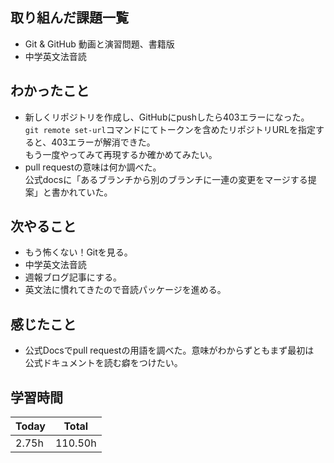 ## 取り組んだ課題一覧
- Git & GitHub 動画と演習問題、書籍版
- 中学英文法音読
## わかったこと
- 新しくリポジトリを作成し、GitHubにpushしたら403エラーになった。  
`git remote set-url`コマンドにてトークンを含めたリポジトリURLを指定すると、403エラーが解消できた。  
もう一度やってみて再現するか確かめてみたい。
- pull requestの意味は何か調べた。  
公式docsに「あるブランチから別のブランチに一連の変更をマージする提案」と書かれていた。
## 次やること
- もう怖くない！Gitを見る。
- 中学英文法音読
- 週報ブログ記事にする。
- 英文法に慣れてきたので音読パッケージを進める。
## 感じたこと
- 公式Docsでpull requestの用語を調べた。意味がわからずともまず最初は  
公式ドキュメントを読む癖をつけたい。
## 学習時間
|Today|Total|
|---|---|
|2.75h|110.50h|